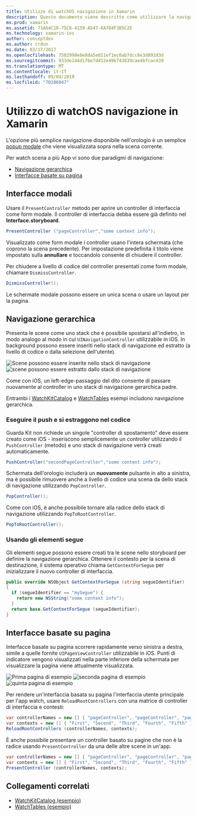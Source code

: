 ```yaml
---
title: Utilizzo di watchOS navigazione in Xamarin
description: Questo documento viene descritto come utilizzare la navigazione in un'applicazione watchOS. Viene descritto le interfacce modali, navigazione gerarchica e basata su pagine interfacce.
ms.prod: xamarin
ms.assetid: 71A64C10-75C8-4159-A547-6A704F3B5C2E
ms.technology: xamarin-ios
author: conceptdev
ms.author: crdun
ms.date: 03/17/2017
ms.openlocfilehash: 7502998e8e8da5e011ef1ec0ab7dcc6e3d892d3d
ms.sourcegitcommit: 933de144d1fbe7d412e49b743839cae4bfcac439
ms.translationtype: MT
ms.contentlocale: it-IT
ms.lasthandoff: 09/04/2019
ms.locfileid: "70286047"
---
```

# <a name="working-with-watchos-navigation-in-xamarin"></a>Utilizzo di watchOS navigazione in Xamarin

L'opzione più semplice navigazione disponibile nell'orologio è un semplice [popup modale](#modal) che viene visualizzata sopra nella scena corrente.

Per watch scena a più App vi sono due paradigmi di navigazione:

- [Navigazione gerarchica](#Hierarchical_Navigation)
- [Interfacce basate su pagina](#Page-Based_Interfaces)

<a name="modal"/>

## <a name="modal-interfaces"></a>Interfacce modali

Usare il `PresentController` metodo per aprire un controller di interfaccia come form modale. Il controller di interfaccia debba essere già definito nel **Interface.storyboard**.

```csharp
PresentController ("pageController","some context info");
```

Visualizzato come form modale i controller usano l'intera schermata (che coprono la scena precedente). Per impostazione predefinita il titolo viene impostato sulla **annullare** e toccandolo consente di chiudere il controller.

Per chiudere a livello di codice del controller presentati come form modale, chiamare `DismissController`.

```csharp
DismissController();
```

Le schermate modale possono essere un unica scena o usare un layout per la pagina.

<a name="Hierarchical_Navigation"/>

## <a name="hierarchical-navigation"></a>Navigazione gerarchica

Presenta le scene come uno stack che è possibile spostarsi all'indietro, in modo analogo al modo in cui `UINavigationController` utilizzabile in iOS. In background possono essere inseriti nello stack di navigazione ed estratto (a livello di codice o dalla selezione dell'utente).

![](navigation-images/hierarchy-1.png "Scene possono essere inserite nello stack di navigazione") ![](navigation-images/hierarchy-2.png "scene possono essere estratto dallo stack di navigazione")

Come con iOS, un left-edge-passaggio del dito consente di passare nuovamente al controller in uno stack di navigazione gerarchica padre.

Entrambi i [WatchKitCatalog](https://docs.microsoft.com/samples/xamarin/ios-samples/watchos-watchkitcatalog) e [WatchTables](https://docs.microsoft.com/samples/xamarin/ios-samples/watchos-watchtables) esempi includono navigazione gerarchica.

### <a name="pushing-and-popping-in-code"></a>Eseguire il push e si estraggono nel codice

Guarda Kit non richiede un singole "controller di spostamento" deve essere creato come iOS - inseriscono semplicemente un controller utilizzando il `PushController` (metodo) e uno stack di navigazione verrà creati automaticamente.

```csharp
PushController("secondPageController","some context info");
```

Schermata dell'orologio includerà un **nuovamente** pulsante in alto a sinistra, ma è possibile rimuovere anche a livello di codice una scena da dello stack di navigazione utilizzando `PopController`.

```csharp
PopController();
```

Come con iOS, è anche possibile tornare alla radice dello stack di navigazione utilizzando `PopToRootController`.

```csharp
PopToRootController();
```

### <a name="using-segues"></a>Usando gli elementi segue

Gli elementi segue possono essere creati tra le scene nello storyboard per definire la navigazione gerarchica. Ottenere il contesto per la scena di destinazione, il sistema operativo chiama `GetContextForSegue` per inizializzare il nuovo controller di interfaccia.

```csharp
public override NSObject GetContextForSegue (string segueIdentifier)
{
  if (segueIdentifier == "mySegue") {
    return new NSString("some context info");
  }
  return base.GetContextForSegue (segueIdentifier);
}
```

<a name="Page-Based_Interfaces"/>

## <a name="page-based-interfaces"></a>Interfacce basate su pagina

Interfacce basate su pagina scorrere rapidamente verso sinistra a destra, simile a quelle fornite `UIPageViewController` utilizzabile in iOS. Punti di indicatore vengono visualizzati nella parte inferiore della schermata per visualizzare la pagina viene attualmente visualizzata.

![](navigation-images/paged-1.png "Prima pagina di esempio") ![](navigation-images/paged-2.png "seconda pagina di esempio") ![](navigation-images/paged-5.png "quinta pagina di esempio")


Per rendere un'interfaccia basata su pagina l'interfaccia utente principale per l'app watch, usare `ReloadRootControllers` con una matrice di controller di interfaccia e contesti:

```csharp
var controllerNames = new [] { "pageController", "pageController", "pageController", "pageController", "pageController" };
var contexts = new [] { "First", "Second", "Third", "Fourth", "Fifth" };
ReloadRootControllers (controllerNames, contexts);
```

È anche possibile presentare un controller basato su pagine che non è la radice usando `PresentController` da una delle altre scene in un'app.

```csharp
var controllerNames = new [] { "pageController", "pageController", "pageController", "pageController", "pageController" };
var contexts = new [] { "First", "Second", "Third", "Fourth", "Fifth" };
PresentController (controllerNames, contexts);
```



## <a name="related-links"></a>Collegamenti correlati

- [WatchKitCatalog (esempio)](https://docs.microsoft.com/samples/xamarin/ios-samples/watchos-watchkitcatalog)
- [WatchTables (esempio)](https://developer.xamarin.com//samples/monotouch/watchOS/WatchTables/)
